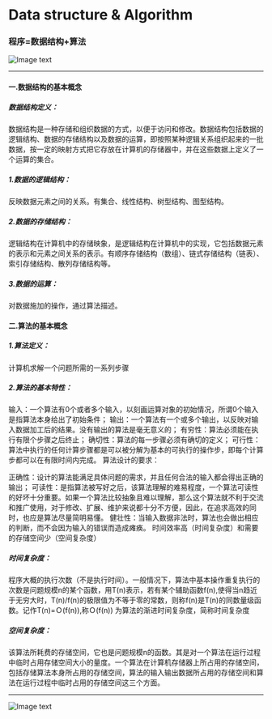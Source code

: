 # Data structure & Algorithm
### 程序=数据结构+算法

![Image text](https://github.com/tanfengjie/Algorithm/blob/master/images/DataSturcture-Algorithm.jpeg)

---
#### 一.数据结构的基本概念
##### 数据结构定义：

数据结构是一种存储和组织数据的方式，以便于访问和修改。数据结构包括数据的逻辑结构、数据的存储结构以及数据的运算，即按照某种逻辑关系组织起来的一批数据，按一定的映射方式把它存放在计算机的存储器中，并在这些数据上定义了一个运算的集合。

##### 1.数据的逻辑结构：
反映数据元素之间的关系。有集合、线性结构、树型结构、图型结构。
##### 2.数据的存储结构：
逻辑结构在计算机中的存储映象，是逻辑结构在计算机中的实现，它包括数据元素的表示和元素之间关系的表示。有顺序存储结构（数组）、链式存储结构（链表）、索引存储结构、散列存储结构等。
##### 3.数据的运算：
对数据施加的操作，通过算法描述。


#### 二.算法的基本概念
##### 1.算法定义：

计算机求解一个问题所需的一系列步骤

##### 2.算法的基本特性：

输入：一个算法有0个或者多个输入，以刻画运算对象的初始情况，所谓0个输入是指算法本身给出了初始条件；
输出：一个算法有一个或多个输出，以反映对输入数据加工后的结果。没有输出的算法是毫无意义的；
有穷性：算法必须能在执行有限个步骤之后终止；
确切性：算法的每一步骤必须有确切的定义；
可行性：算法中执行的任何计算步骤都是可以被分解为基本的可执行的操作步，即每个计算步都可以在有限时间内完成。
算法设计的要求：

正确性：设计的算法能满足具体问题的需求，并且任何合法的输入都会得出正确的输出；
可读性：是指算法被写好之后，该算法理解的难易程度，一个算法可读性的好坏十分重要。如果一个算法比较抽象且难以理解，那么这个算法就不利于交流和推广使用，对于修改、扩展、维护来说都十分不方便，因此，在追求高效的同时，也应是算法尽量简明易懂。
健壮性：当输入数据非法时，算法也会做出相应的判断，而不会因为输入的错误而造成瘫痪。
时间效率高（时间复杂度）和需要的存储空间少（空间复杂度）
##### 时间复杂度：

程序大概的执行次数（不是执行时间）。一般情况下，算法中基本操作重复执行的次数是问题规模n的某个函数，用T(n)表示，若有某个辅助函数f(n),使得当n趋近于无穷大时，T(n)/f(n)的极限值为不等于零的常数，则称f(n)是T(n)的同数量级函数。记作T(n)=Ｏ(f(n)),称Ｏ(f(n)) 为算法的渐进时间复杂度，简称时间复杂度

##### 空间复杂度：

该算法所耗费的存储空间，它也是问题规模n的函数。其是对一个算法在运行过程中临时占用存储空间大小的量度。一个算法在计算机存储器上所占用的存储空间，包括存储算法本身所占用的存储空间，算法的输入输出数据所占用的存储空间和算法在运行过程中临时占用的存储空间这三个方面。

---

![Image text](https://github.com/tanfengjie/Algorithm/blob/master/images/DataSturcture-Algorithm-X.jpeg)
